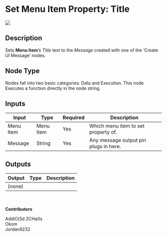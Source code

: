 # Set Menu Item Property: Title
![](../../../.gitbook/assets/set-menu-item-property-title.png)
## Description
Sets **Menu Item**’s _Title_ text to the _Message_ created with one of the ‘Create UI Message’ nodes.  

## Node Type
Nodes fall into two basic categories: Data and Execution. This node Executes a function directly in the node string.

## Inputs
| Input | Type | Required | Description |
|------------------|------------------|----------|--------------------------------------------------------------|
| Menu Item | Menu Item | Yes | Which menu item to set property of. |
| Message | String | Yes | Any message output pin plugs in here. |

## Outputs
| Output | Type | Description |
|------------------|------------------|--------------------------------------------------------------|
| (none) | | |

\
\
**Contributors**

AddiCt3d 2CHa0s \
Okom \
Jordan9232